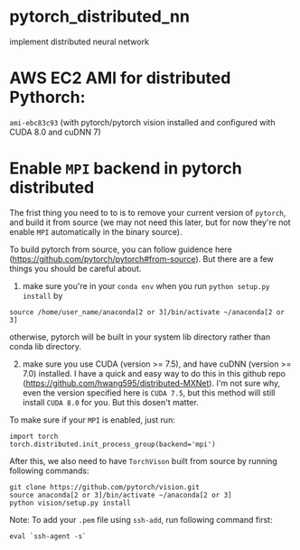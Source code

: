 # pytorch_distributed_nn
implement distributed neural network

# AWS EC2 AMI for distributed Pythorch:
`ami-ebc83c93` (with pytorch/pytorch vision installed and configured with CUDA 8.0 and cuDNN 7)

# Enable `MPI` backend in pytorch distributed
The frist thing you need to to is to remove your current version of `pytorch`, and build it from source (we may not need this later, but for now they're not enable `MPI` automatically in the binary source).

To build pytorch from source, you can follow guidence here (https://github.com/pytorch/pytorch#from-source). But there are a few things you should be careful about.

1. make sure you're in your `conda env` when you run `python setup.py install` by
```
source /home/user_name/anaconda[2 or 3]/bin/activate ~/anaconda[2 or 3]
```
otherwise, pytorch will be built in your system lib directory rather than conda lib directory.

2. make sure you use CUDA (version >= 7.5), and have cuDNN (version >= 7.0) installed. I have a quick and easy way to do this in this github repo (https://github.com/hwang595/distributed-MXNet). I'm not sure why, even the version specified here is `CUDA 7.5`, but this method will still install `CUDA 8.0` for you. But this dosen't matter.

To make sure if your `MPI` is enabled, just run:
```
import torch
torch.distributed.init_process_group(backend='mpi')
```

After this, we also need to have `TorchVison` built from source by running following commands:
```
git clone https://github.com/pytorch/vision.git
source anaconda[2 or 3]/bin/activate ~/anaconda[2 or 3]
python vision/setup.py install
```

Note:
To add your `.pem` file using `ssh-add`, run following command first:
```
eval `ssh-agent -s`
```
